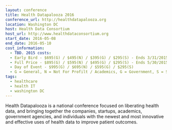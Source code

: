 ```yaml
---
layout: conference
title: Health Datapalooza 2016
conference_url: http://healthdatapalooza.org
location: Washington DC
host: Health Data Consortium
host_url: http://www.healthdataconsortium.org
start_date: 2016-05-08
end_date: 2016-05-10
cost_information:
  - TBD. 2015 costs:
  - Early Bird - $695(G) / $495(N) / $395(G) / $295(S) - Ends 3/31/2015
  - Full Price - $895(G) / $595(N) / $495(G) / $295(S) - Ends 5/30/2015
  - Day of Event - $995(G) / $695(N) / $595(G) / $295(S)
  - G = General, N = Not For Profilt / Academics, G = Government, S = Student (full-time)
tags:
  - healthcare
  - health IT
  - washington DC
---
```


Health Datapalooza is a national conference focused on liberating health data, and bringing
together the companies, startups, academics, government agencies, and individuals with the
newest and most innovative and effective uses of health data to improve patient outcomes.